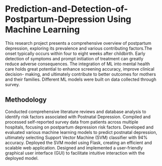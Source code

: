 # Prediction-and-Detection-of-Postpartum-Depression Using Machine Learning
This research project presents a comprehensive overview of postpartum depression, exploring its prevalence and various contributing factors.The
onset typically occurs within four to eight weeks after childbirth. Early detection of symptoms and prompt initiation of treatment can greatly reduce
adverse consequences. The integration of ML into mental health care holds great potential to enhance screening accuracy, improve clinical decision-
making, and ultimately contribute to better outcomes for mothers and their families. Different ML models were built on data collected through survey.

## Methodology
Conducted comprehensive literature reviews and database analysis to identify risk factors associated with Postnatal Depression.
Compiled and processed self-reported survey data from patients across multiple hospitals, focusing on postpartum depression risk factors.
Developed and evaluated various machine learning models to predict postnatal depression, ultimately selecting Support Vector Machine (SVM) classifier with 94% accuracy.
Deployed the SVM model using Flask, creating an efficient and scalable web application.
Designed and implemented a user-friendly graphical user interface (GUI) to facilitate intuitive interaction with the deployed model.
